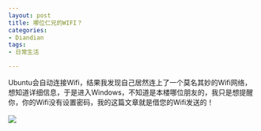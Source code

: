 ```yaml
---
layout: post
title: 哪位仁兄的WIFI？
categories:
- Diandian
tags:
- 日常生活

---
```

Ubuntu会自动连接Wifi，结果我发现自己居然连上了一个莫名其妙的Wifi网络，想知道详细信息，于是进入Windows，不知道是本楼哪位朋友的，我只是想提醒你，你的Wifi没有设置密码，我的这篇文章就是借您的Wifi发送的！
<br />
<br />
<img src="http://m3.img.srcdd.com/farm5/d/2012/0627/10/5EF52A7F9434F10D903C1D182670067A_B500_900_486_589.PNG" />